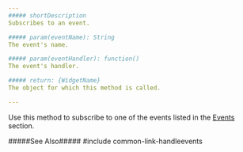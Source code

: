 ```yaml
---
##### shortDescription
Subscribes to an event.

##### param(eventName): String
The event's name.

##### param(eventHandler): function()
The event's handler.

##### return: {WidgetName}
The object for which this method is called.

---
```

Use this method to subscribe to one of the events listed in the [Events](/api-reference/10%20UI%20Widgets/DOMComponent/4%20Events '{basewidgetpath}/Events/') section. 

#####See Also#####
#include common-link-handleevents